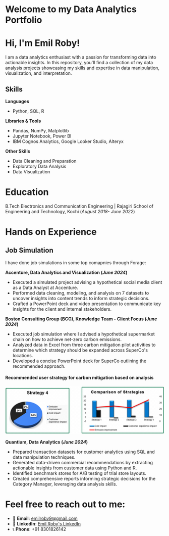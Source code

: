 # Welcome to my Data Analytics Portfolio

# Hi, I'm Emil Roby!
I am a data analytics enthusiast with a passion for transforming data into actionable insights. In this repository, you'll find a collection of my data analysis projects showcasing my skills and expertise in data manipulation, visualization, and interpretation.

## Skills
**Languages**
- Python, SQL, R

**Libraries & Tools**
- Pandas, NumPy, Matplotlib
- Jupyter Notebook, Power BI
- IBM Cognos Analytics, Google Looker Studio, Alteryx

**Other Skills**
- Data Cleaning and Preparation
- Exploratory Data Analysis
- Data Visualization

# Education
B.Tech Electronics and Communication Engineering | Rajagiri School of Engineering and Technology, Kochi (_August 2018- June 2022_)

# Hands on Experience
## Job Simulation
I have done job simulations in some top comapnies through Forage:

 **Accenture, Data Analytics and Visualization (_June 2024_)**
 - Executed a simulated project advising a hypothetical social media client as a Data Analyst at Accenture.
 - Performed data cleaning, modeling, and analysis on 7 datasets to uncover insights into content trends to inform strategic decisions.
 - Crafted a PowerPoint deck and video presentation to communicate key insights for the client and internal stakeholders.

 **Boston Consulting Group (BCG), Knowledge Team - Client Focus (_June 2024_)**
 - Executed job simulation where I advised a hypothetical supermarket chain on how to achieve net-zero carbon emissions.
 - Analyzed data in Excel from three carbon mitigation pilot activities to determine which strategy should be expanded across SuperCo's locations.
 - Developed a concise PowerPoint deck for SuperCo outlining the recommended approach.

#### Recommended user strategy for carbon mitigation based on analysis
![Screenshot 1](assets/Suggested_strategy_for_user.png)

 **Quantium, Data Analytics (_June 2024_)**
 - Prepared transaction datasets for customer analytics using SQL and data manipulation techniques.
 - Generated data-driven commercial recommendations by extracting actionable insights from customer data using Python and R.
 - Identified benchmark stores for A/B testing of trial store layouts.
 - Created comprehensive reports informing strategic decisions for the Category Manager, leveraging data analysis skills.

# Feel free to reach out to me:
- 📧 **Email**: [emilroby9@gmail.com](mailto:emilroby9@gmail.com)
- 🔗 **LinkedIn**: [Emil Roby's LinkedIn](https://www.linkedin.com/in/emil-roby-869798203/)
- 📞 **Phone**: +91 8301826142
